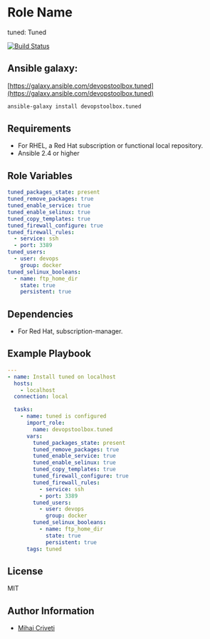 Role Name
=========

tuned: Tuned

[![Build Status](https://travis-ci.org/cmihai-ansible/tuned.svg?branch=master)](https://travis-ci.org/cmihai-ansible/tuned)

Ansible galaxy:
---------------

[https://galaxy.ansible.com/devopstoolbox.tuned](https://galaxy.ansible.com/devopstoolbox.tuned)

```bash
ansible-galaxy install devopstoolbox.tuned
```

Requirements
------------

- For RHEL, a Red Hat subscription or functional local repository.
- Ansible 2.4 or higher

Role Variables
--------------

```yaml
tuned_packages_state: present
tuned_remove_packages: true
tuned_enable_service: true
tuned_enable_selinux: true
tuned_copy_templates: true
tuned_firewall_configure: true
tuned_firewall_rules:
  - service: ssh
  - port: 3389
tuned_users:
  - user: devops
    group: docker
tuned_selinux_booleans:
  - name: ftp_home_dir
    state: true
    persistent: true
```

Dependencies
------------

- For Red Hat, subscription-manager.

Example Playbook
----------------

```yaml
---
- name: Install tuned on localhost
  hosts:
    - localhost
  connection: local

  tasks:
    - name: tuned is configured
      import_role:
        name: devopstoolbox.tuned
      vars:
        tuned_packages_state: present
        tuned_remove_packages: true
        tuned_enable_service: true
        tuned_enable_selinux: true
        tuned_copy_templates: true
        tuned_firewall_configure: true
        tuned_firewall_rules:
          - service: ssh
          - port: 3389
        tuned_users:
          - user: devops
            group: docker
        tuned_selinux_booleans:
          - name: ftp_home_dir
            state: true
            persistent: true
      tags: tuned
```

License
-------

MIT

Author Information
------------------

- [Mihai Criveti](https://www.linkedin.com/in/crivetimihai)
